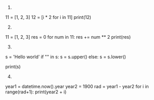 1.
11 = [1, 2, 3]
12 = [i * 2 for i in 11]
print(12)

2.
11 = [1, 2, 3]
res = 0
for num in 11:
    res += num ** 2
print(res)

3.
s = 'Hello world'
if "" in s:
    s = s.upper()
else:
    s = s.lower()

print(s)

4.
year1 = datetime.now().year
year2 = 1900
rad = year1 - year2
for i in range(rad+1):
    print(year2 + i)
